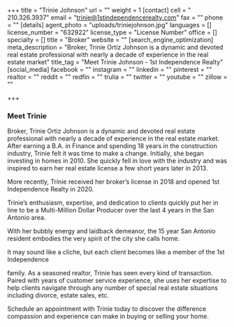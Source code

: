 +++
title = "Trinie Johnson"
url = ""
weight = 1
[contact]
cell = " 210.326.3937"
email = "trinie@1stindependencerealty.com"
fax = ""
phone = ""
[details]
agent_photo = "uploads/triniejohnson.jpg"
languages = []
license_number = "632922"
license_type = "License Number"
office = []
specialty = []
title = "Broker"
website = ""
[search_engine_optimization]
meta_description = "Broker, Trinie Ortiz Johnson is a dynamic and devoted real estate professional with nearly a decade of experience in the real estate market"
title_tag = "Meet Trinie Johnson - 1st Independence Realty"
[social_media]
facebook = ""
instagram = ""
linkedin = ""
pinterest = ""
realtor = ""
reddit = ""
redfin = ""
trulia = ""
twitter = ""
youtube = ""
zillow = ""

+++
### Meet Trinie

Broker, Trinie Ortiz Johnson is a dynamic and devoted real estate professional with nearly a decade of experience in the real estate market. After earning a B.A. in Finance and spending 18 years in the construction industry, Trinie felt it was time to make a change. Initially, she began investing in homes in 2010. She quickly fell in love with the industry and was inspired to earn her real estate license a few short years later in 2013. 

More recently, Trinie received her broker’s license in 2018 and opened 1st Independence Realty in 2020.

Trinie’s enthusiasm, expertise, and dedication to clients quickly put her in line to be a Multi-Million Dollar Producer over the last 4 years in the San Antonio area.

With her bubbly energy and laidback demeanor, the 15 year San Antonio resident embodies the very spirit of the city she calls home.

It may sound like a cliche, but each client becomes like a member of the 1st Independence

family. As a seasoned realtor, Trinie has seen every kind of transaction. Paired with years of customer service experience, she uses her expertise to help clients navigate through any number of special real estate situations including divorce, estate sales, etc.

Schedule an appointment with Trinie today to discover the difference compassion and experience can make in buying or selling your home.